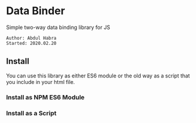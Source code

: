 # Data Binder
Simple two-way data binding library for JS

    Author: Abdul Habra
    Started: 2020.02.20

## Install
You can use this library as either ES6 module or the old way as a script that 
you include in your html file.

### Install as NPM ES6 Module

### Install as a Script

